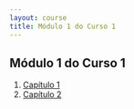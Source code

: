 ```yaml
---
layout: course
title: Módulo 1 do Curso 1
---
```

## Módulo 1 do Curso 1
1. [Capítulo 1](capitulo1/)
1. [Capítulo 2](capitulo2/)